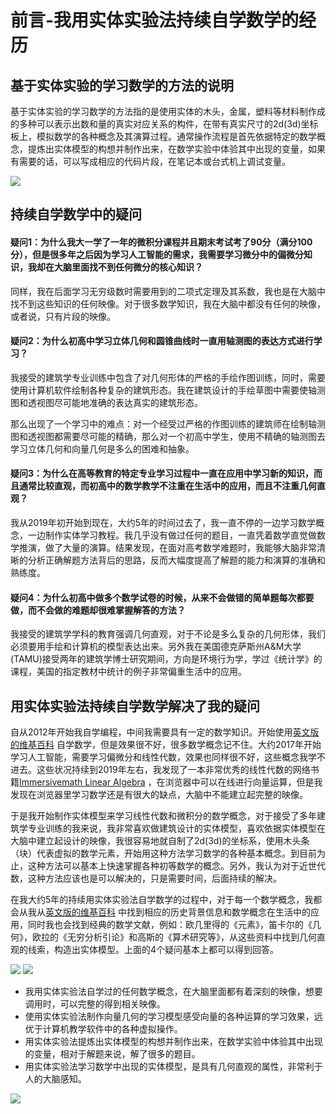 # 前言-我用实体实验法持续自学数学的经历

## 基于实体实验的学习数学的方法的说明

基于实体实验的学习数学的方法指的是使用实体的木头，金属，塑料等材料制作成的多种可以表示出数和量的真实对应关系的构件，在带有真实尺寸的2d(3d)坐标板上，模拟数学的各种概念及其演算过程。通常操作流程是首先依据特定的数学概念，提炼出实体模型的构想并制作出来，在数学实验中体验其中出现的变量，如果有需要的话，可以写成相应的代码片段，在笔记本或台式机上调试变量。

![](/images/实验前的准备/前言-我用实体实验法持续自学数学的经历/实体学习法的定义.jpg)

## 持续自学数学中的疑问

#### 疑问1：为什么我大一学了一年的微积分课程并且期末考试考了90分（满分100分），但是很多年之后因为学习人工智能的需求，我需要学习微分中的偏微分知识，我却在大脑里面找不到任何微分的核心知识？

同样，我在后面学习无穷级数时需要用到的二项式定理及其系数，我也是在大脑中找不到这些知识的任何映像。对于很多数学知识，我在大脑中都没有任何的映像，或者说，只有片段的映像。

#### 疑问2：为什么初高中学习立体几何和圆锥曲线时一直用轴测图的表达方式进行学习？

我接受的建筑学专业训练中包含了对几何形体的严格的手绘作图训练，同时，需要使用计算机软件绘制各种复杂的建筑形态。我在建筑设计的手绘草图中需要使轴测图和透视图尽可能地准确的表达真实的建筑形态。

那么出现了一个学习中的难点：对一个经受过严格的作图训练的建筑师在绘制轴测图和透视图都需要尽可能的精确，那么对一个初高中学生，使用不精确的轴测图去学习立体几何和向量几何是多么的困难和抽象。

#### 疑问3：为什么在高等教育的特定专业学习过程中一直在应用中学习新的知识，而且通常比较直观，而初高中的数学教学不注重在生活中的应用，而且不注重几何直观？

我从2019年初开始到现在，大约5年的时间过去了，我一直不停的一边学习数学概念，一边制作实体学习教程。我几乎没有做过任何的题目，一直凭着数学直觉做数学推演，做了大量的演算。结果发现，在面对高考数学难题时，我能够大脑非常清晰的分析正确解题方法背后的思路，反而大幅度提高了解题的能力和演算的准确和熟练度。

#### 疑问4：为什么初高中做多个数学试卷的时候，从来不会做错的简单题每次都要做，而不会做的难题却很难掌握解答的方法？

我接受的建筑学学科的教育强调几何直观，对于不论是多么复杂的几何形体，我们必须要用手绘和计算机的模型表达出来。另外我在美国德克萨斯州A&M大学(TAMU)接受两年的建筑学博士研究期间，方向是环境行为学，学过《统计学》的课程，美国的指定教材中统计的例子非常偏重生活中的应用。

## 用实体实验法持续自学数学解决了我的疑问

自从2012年开始我自学编程，中间我需要具有一定的数学知识。开始使用[英文版的维基百科](https://en.wikipedia.org/wiki/Main_Page) 自学数学，但是效果很不好，很多数学概念记不住。大约2017年开始学习人工智能，需要学习偏微分和线性代数，效果也同样很不好，这些概念我学不进去。这些状况持续到2019年左右，我发现了一本非常优秀的线性代数的网络书籍[Immersivemath Linear Algebra](http://immersivemath.com) ，在浏览器中可以在线进行向量运算，但是我发现在浏览器里学习数学还是有很大的缺点，大脑中不能建立起完整的映像。

于是我开始制作实体模型来学习线性代数和微积分的数学概念，对于接受了多年建筑学专业训练的我来说，我非常喜欢做建筑设计的实体模型，喜欢依据实体模型在大脑中建立起设计的映像，我很容易地就自制了2d(3d)的坐标系，使用木头条（块）代表虚拟的数学元素，开始用这种方法学习数学的各种基本概念。到目前为止，这种方法可以基本上快速掌握各种初等数学的概念。另外，我认为对于近世代数，这种方法应该也是可以解决的，只是需要时间，后面持续的解决。

在我大约5年的持续用实体实验法自学数学的过程中，对于每一个数学概念，我都会从我从[英文版的维基百科](https://en.wikipedia.org/wiki/Main_Page) 中找到相应的历史背景信息和数学概念在生活中的应用，同时我也会找到经典的数学文献，例如：欧几里得的《元素》，笛卡尔的《几何》，欧拉的《无穷分析引论》和高斯的《算术研究等》，从这些资料中找到几何直观的线索，构造出实体模型。上面的4个疑问基本上都可以得到回答。

![](/images/实验前的准备/前言-我用实体实验法持续自学数学的经历/数学经典列表.jpg)
![](/images/实验前的准备/前言-我用实体实验法持续自学数学的经历/书籍内容列表.jpg)

- 我用实体实验法自学过的任何数学概念，在大脑里面都有着深刻的映像，想要调用时，可以完整的得到相关映像。
- 使用实体实验法制作向量几何的学习模型感受向量的各种运算的学习效果，远优于计算机教学软件中的各种虚拟操作。
- 用实体实验法提炼出实体模型的构想并制作出来，在数学实验中体验其中出现的变量，相对于解题来说，解了很多的题目。
- 用实体实验法学习数学中出现的实体模型，是具有几何直观的属性，非常利于人的大脑感知。

![](/images/实验前的准备/前言-我用实体实验法持续自学数学的经历/实体学习法的优点.jpg)
